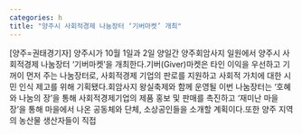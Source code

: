 ```yaml
---
categories: h
title: "양주시 사회적경제 나눔장터 ‘기버마켓’ 개최"
---
```

[양주=권태경기자] 양주시가 10월 1일과 2일 양일간 양주회암사지 일원에서 양주시 사회적경제 나눔장터 ‘기버마켓’을 개최한다.기버(Giver)마켓은 타인 이익을 우선하고 기꺼이 먼저 주는 나눔장터로, 사회적경제 기업의 판로를 지원하고 사회적 가치에 대한 시민 인식 제고를 위해 기획됐다.회암사지 왕실축제와 함께 운영될 이번 나눔장터는 ‘호혜와 나눔의 장’을 통해 사회적경제기업의 제품 홍보 및 판매를 촉진하고 ‘재미난 마을장’을 통해 마을에서 나온 공동체와 단체, 소상공인들을 소개할 계획이다.또한 양주 지역의 농산물 생산자들이 직접